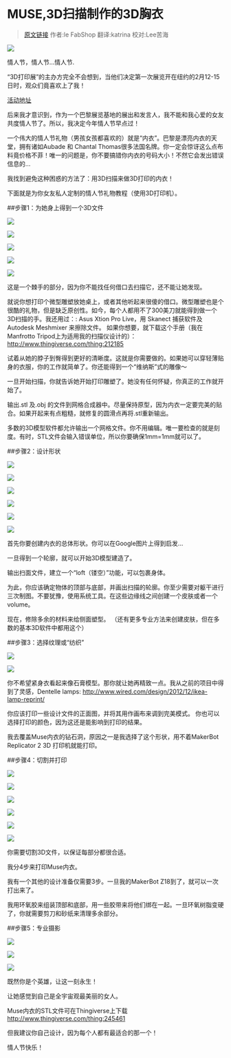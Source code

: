 # MUSE,3D扫描制作的3D胸衣
 >[原文链接](http://www.instructables.com/id/MUSE-3D-printed-corset-from-a-3D-Scan-by-Samuel-N-/) 作者:le FabShop  翻译:katrina  校对:Lee苦海

![](http://doask.qiniudn.com/openbook9-muse1.jpg)

情人节，情人节…情人节.

“3D打印展”的主办方完全不会想到，当他们决定第一次展览开在纽约的2月12-15日时，观众们竟喜欢上了我！

[活动地址](http://www.lefabshop.fr/samuel-representera-le-fabshop-au-3dprintshow-de-newyork/)

后来我才意识到，作为一个巴黎展览基地的展出和发言人，我不能和我心爱的女友共度情人节了。所以，我决定今年情人节早点过！

一个伟大的情人节礼物（男孩女孩都喜欢的）就是“内衣”。巴黎是漂亮内衣的天堂，拥有诸如Aubade 和 Chantal Thomas很多法国名牌。你一定会惊讶这么点布料竟价格不菲！唯一的问题是，你不要搞错你内衣的号码大小！不然它会发出错误信息的…

我找到避免这种困惑的方法了：用3D扫描来做3D打印的内衣！

下面就是为你女友私人定制的情人节礼物教程（使用3D打印机）。

##步骤1：为她身上得到一个3D文件

![](http://doask.qiniudn.com/openbook9-muse2.jpg)

![](http://doask.qiniudn.com/openbook9-muse3.jpg)

![](http://doask.qiniudn.com/openbook9-muse4.jpg)

![](http://doask.qiniudn.com/openbook9-muse5.jpg)

![](http://doask.qiniudn.com/openbook9-muse6.jpg)

这是一个棘手的部分，因为你不能找任何借口去扫描它，还不能让她发现。

就说你想打印个微型雕塑放她桌上，或者其他听起来很傻的借口。微型雕塑也是个很酷的礼物，但是缺乏原创性。如今，每个人都用不了300美刀就能得到做一个3D扫描的手。我还用过：: Asus Xtion Pro Live，用 Skanect 捕获软件及 Autodesk Meshmixer 来擦除文件。
如果你想要，就下载这个手册（我在Manfrotto Tripod上为适用我的扫描仪设计的）： http://www.thingiverse.com/thing:212185

试着从她的脖子到臀得到更好的清晰度。这就是你需要做的。如果她可以穿轻薄贴身的衣服，你的工作就简单了。你还能得到一个“维纳斯”式的雕像～

一旦开始扫描，你就告诉她开始打印雕塑了。她没有任何怀疑，你真正的工作就开始了。

输出.stl 及.obj 的文件到网格合成器中。尽量保持原型，因为内衣一定要完美的贴合。如果开起来有点粗糙，就修复的圆滑点再将.stl重新输出。

多数的3D模型软件都允许输出一个网格文件。你不用编辑。唯一要检查的就是刻度。有时，STL文件会输入错误单位，所以你要确保1mm=1mm就可以了。

##步骤2：设计形状

![](http://doask.qiniudn.com/openbook9-muse7.jpg)

![](http://doask.qiniudn.com/openbook9-muse8.jpg)

![](http://doask.qiniudn.com/openbook9-muse9.jpg)

![](http://doask.qiniudn.com/openbook9-muse10.jpg)

![](http://doask.qiniudn.com/openbook9-muse11.jpg)

![](http://doask.qiniudn.com/openbook9-muse12.jpg)

首先你要创建内衣的总体形状。你可以在Google图片上得到启发…

一旦得到一个轮廓，就可以开始3D模型建造了。

输出扫面文件，建立一个“loft（镂空）”功能，可以包裹身体。

为此，你应该确定物体的顶部与底部，并画出扫描的轮廓。你至少需要对躯干进行三次制图。不要犹豫，使用系统工具。在这些边缘线之间创建一个皮肤或者一个volume。

现在，修除多余的材料来给侧面塑型。
（还有更多专业方法来创建皮肤，但在多数的基本3D软件中都用这个）

##步骤3：选择纹理或“纺织”

![](http://doask.qiniudn.com/openbook9-muse13.jpg)

![](http://doask.qiniudn.com/openbook9-muse14.jpg)

你不希望紧身衣看起来像石膏模型。那你就让她再精致一点。我从之前的项目中得到了灵感，Dentelle lamps: http://www.wired.com/design/2012/12/ikea-lamp-reprint/

你应该打印一些设计文件的正面图，并将其用作画布来调到完美模式。
你也可以选择打印的颜色，因为这还是能影响到打印的结果。

我去覆盖Muse内衣的钻石洞，原因之一是我选择了这个形状，用不着MakerBot Replicator 2 3D 打印机就能打印。

##步骤4：切割并打印

![](http://doask.qiniudn.com/openbook9-muse15.jpg)

![](http://doask.qiniudn.com/openbook9-muse16.jpg)

![](http://doask.qiniudn.com/openbook9-muse17.jpg)

![](http://doask.qiniudn.com/openbook9-muse18.jpg)

![](http://doask.qiniudn.com/openbook9-muse19.jpg)

![](http://doask.qiniudn.com/openbook9-muse20.jpg)

你需要切割3D文件，以保证每部分都很合适。

我分4步来打印Muse内衣。

我有一个其他的设计准备仅需要3步。一旦我的MakerBot Z18到了，就可以一次打出来了。

我用环氧胶来组装顶部和底部，用一些胶带来将他们绑在一起。一旦环氧树脂变硬了，你就需要剪刀和砂纸来清理多余部分。

##步骤5：专业摄影

![](http://doask.qiniudn.com/openbook9-muse21.jpg)

![](http://doask.qiniudn.com/openbook9-muse22.jpg)

![](http://doask.qiniudn.com/openbook9-muse23.jpg)

既然你是个英雄，让这一刻永生！

让她感觉到自己是全宇宙观最美丽的女人。

Muse内衣的STL文件可在Thingiverse上下载 http://www.thingiverse.com/thing:245461

但我建议你自己设计，因为每个人都有最适合的那一个！

情人节快乐！

